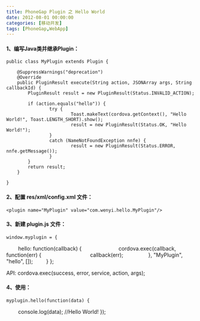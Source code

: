 ```yaml
---
title: PhoneGap Plugin 之 Hello World
date: 2012-08-01 00:00:00
categories: [移动开发]
tags: [PhoneGap,WebApp]
---
```


#### 1、编写Java类并继承Plugin：

	public class MyPlugin extends Plugin {
	
		@SuppressWarnings("deprecation")
		@Override
		public PluginResult execute(String action, JSONArray args, String callbackId) {
	        PluginResult result = new PluginResult(Status.INVALID_ACTION);
	
	        if (action.equals("hello")) {
	                try {
	                        Toast.makeText(cordova.getContext(), "Hello World!", Toast.LENGTH_SHORT).show();
	                        result = new PluginResult(Status.OK, "Hello World!");
	                }
	                catch (NameNotFoundException nnfe) {
	                        result = new PluginResult(Status.ERROR, nnfe.getMessage());
	                }
	        }
	        return result;
		}
	
	}


#### 2、配置 res/xml/config.xml 文件：

	<plugin name="MyPlugin" value="com.wenyi.hello.MyPlugin"/>


#### 3、新建 plugin.js 文件：

	window.myplugin = {
        hello: function(callback) {        
                cordova.exec(callback, function(err) {        
                        callback(err);
                }, "MyPlugin", "hello", []);
        }
	};

API: cordova.exec(success, error, service, action, args);

#### 4、使用：

	myplugin.hello(function(data) {
        console.log(data); //Hello World!
	});


 
                                            
